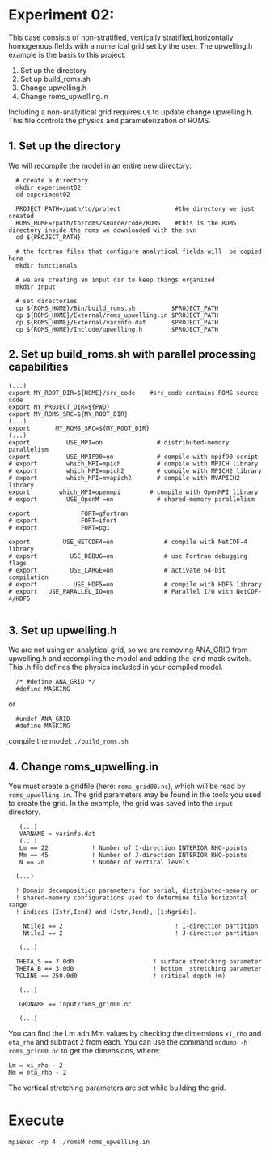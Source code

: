 # Experiment 02:
This case consists of non-stratified, vertically stratified,horizontally homogenous fields with a numerical grid set by the user.
The upwelling.h example is the basis to  this project.

1. Set up the directory
2. Set up build_roms.sh
3. Change upwelling.h
4. Change roms_upwelling.in

Including a non-analyitical grid requires us to update change upwelling.h. This file controls the physics and parameterization of ROMS.


## 1. Set up  the directory
We will recompile the model in an entire new directory:



```
  # create a directory
  mkdir experiment02
  cd experiment02

  PROJECT_PATH=/path/to/project               #the directory we just created
  ROMS_HOME=/path/to/roms/source/code/ROMS    #this is the ROMS directory inside the roms we downloaded with the svn
  cd ${PROJECT_PATH}

  # the fortran files that configure analytical fields will  be copied here
  mkdir functionals  

  # we are creating an input dir to keep things organized
  mkdir input

  # set directories
  cp ${ROMS_HOME}/Bin/build_roms.sh          $PROJECT_PATH
  cp ${ROMS_HOME}/External/roms_upwelling.in $PROJECT_PATH
  cp ${ROMS_HOME}/External/varinfo.dat       $PROJECT_PATH
  cp ${ROMS_HOME}/Include/upwelling.h        $PROJECT_PATH

```

## 2. Set up build_roms.sh with parallel processing capabilities


```
(...)
export MY_ROOT_DIR=${HOME}/src_code    #src_code contains ROMS source code
export MY_PROJECT_DIR=${PWD}
export MY_ROMS_SRC=${MY_ROOT_DIR}
(...)
export       MY_ROMS_SRC=${MY_ROOT_DIR}
(...)
export          USE_MPI=on               # distributed-memory parallelism
export          USE_MPIF90=on            # compile with mpif90 script
# export        which_MPI=mpich          # compile with MPICH library
# export        which_MPI=mpich2         # compile with MPICH2 library
# export        which_MPI=mvapich2       # compile with MVAPICH2 library
export        which_MPI=openmpi        # compile with OpenMPI library
# export        USE_OpenM =on            # shared-memory parallelism

export              FORT=gfortran
# export            FORT=ifort
# export            FORT=pgi

export         USE_NETCDF4=on              # compile with NetCDF-4 library
# export         USE_DEBUG=on              # use Fortran debugging flags
# export         USE_LARGE=on              # activate 64-bit compilation
# export          USE_HDF5=on              # compile with HDF5 library
# export   USE_PARALLEL_IO=on              # Parallel I/O with NetCDF-4/HDF5


```


##  3. Set up upwelling.h
  We are not using an analytical grid, so we are removing ANA_GRID from upwelling.h
  and recompiling the model and adding the land mask switch. This .h file defines
  the physics included in your compiled model.

```
  /* #define ANA_GRID */
  #define MASKING
```

or 

```
  #undef ANA_GRID
  #define MASKING
```


compile the model: `./build_roms.sh`


## 4. Change roms_upwelling.in

You must create a gridfile (here: `roms_grid00.nc`), which will be read by `roms_upwelling.in`. The grid parameters may be found in the tools you used to create the grid. In the example, the grid was saved into the `input` directory.




```
   (...)
   VARNAME = varinfo.dat
   (...)
   Lm == 22            ! Number of I-direction INTERIOR RHO-points
   Mm == 45            ! Number of J-direction INTERIOR RHO-points
   N == 20             ! Number of vertical levels

  (...)

  ! Domain decomposition parameters for serial, distributed-memory or
  ! shared-memory configurations used to determine tile horizontal range
  ! indices (Istr,Iend) and (Jstr,Jend), [1:Ngrids].

    NtileI == 2                               ! I-direction partition
    NtileJ == 2                               ! J-direction partition

   (...)

  THETA_S == 7.0d0                      ! surface stretching parameter
  THETA_B == 3.0d0                      ! bottom  stretching parameter
  TCLINE == 250.0d0                     ! critical depth (m)

   (...)

   GRDNAME == input/roms_grid00.nc

   (...)
```


You can find the Lm adn Mm values by checking the dimensions `xi_rho` and `eta_rho` and subtract 2 from each. You can use the command `ncdump -h roms_grid00.nc` to get the dimensions, where:

```
Lm = xi_rho - 2
Mm = eta_rho - 2
```

The vertical stretching parameters are set while building the grid.

# Execute 
```mpiexec -np 4 ./romsM roms_upwelling.in```